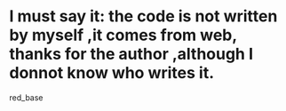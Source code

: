 I must say it: the code is not written by myself ,it comes from web, thanks for the author ,although I donnot know who writes it.
========

red_base
